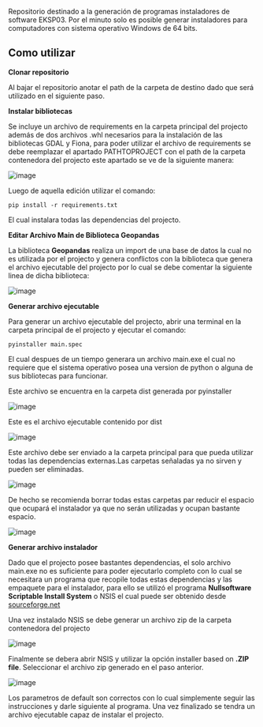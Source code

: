 Repositorio destinado a la generación de programas instaladores de software EKSP03. Por el minuto solo es posible generar instaladores para computadores con sistema operativo Windows de 64 bits.

## Como utilizar

**Clonar repositorio**
 
 Al bajar el repositorio anotar el path de la carpeta de destino dado que será utilizado en el siguiente paso.
 
 **Instalar bibliotecas**
 
 Se incluye un archivo de requirements en la carpeta principal del projecto además de dos archivos .whl necesarios para la instalación de las bibliotecas GDAL y Fiona, para poder utilizar el archivo de requirements se debe reemplazar el apartado PATHTOPROJECT con el path de la carpeta contenedora del projecto este apartado se ve de la siguiente manera:
 
![image](https://user-images.githubusercontent.com/30658657/176694666-46ac64b4-475d-4c7b-99de-a4ff6b4299e0.png)

Luego de aquella edición utilizar el comando:

```
pip install -r requirements.txt
```

El cual instalara todas las dependencias del projecto.

**Editar Archivo Main de Biblioteca Geopandas**

La biblioteca **Geopandas** realiza un import de una base de datos la cual no es utilizada por el projecto y genera conflictos con la biblioteca que genera el archivo ejecutable del projecto por lo cual se debe comentar la siguiente linea de dicha biblioteca:

![image](https://user-images.githubusercontent.com/30658657/176698370-5c8b159b-7908-4b10-9627-b5c758aed775.png)


**Generar archivo ejecutable**

Para generar un archivo ejecutable del projecto, abrir una terminal en la carpeta principal de el projecto y ejecutar el comando:

```
pyinstaller main.spec
```

El cual despues de un tiempo generara un archivo main.exe el cual no requiere que el sistema operativo posea una version de python o alguna de sus bibliotecas para funcionar. 

Este archivo se encuentra en la carpeta dist generada por pyinstaller

![image](https://user-images.githubusercontent.com/30658657/176699003-94e66531-943d-4c49-9dd1-dcdf4d5e9ad6.png)

Este es el archivo ejecutable contenido por dist

![image](https://user-images.githubusercontent.com/30658657/176699113-02d595f2-eb39-4cb2-b326-396bebb92a85.png)

Este archivo debe ser enviado a la carpeta principal para que pueda utilizar todas las dependencias externas.Las carpetas señaladas ya no sirven y pueden ser eliminadas.

![image](https://user-images.githubusercontent.com/30658657/176699282-aae60df3-a151-4abb-9818-81b277e88e98.png)

De hecho se recomienda borrar todas estas carpetas par reducir el espacio que ocupará el instalador ya que no serán utilizadas y ocupan bastante espacio.

![image](https://user-images.githubusercontent.com/30658657/176699492-2989401e-ea0f-4173-abb0-980fed635da7.png)

**Generar archivo instalador**

Dado que el projecto posee bastantes dependencias, el solo archivo main.exe no es suficiente para poder ejecutarlo completo con lo cual se necesitara un programa que recopile todas estas dependencias y las empaquete para el instalador, para ello se utilizó el programa **Nullsoftware Scriptable Install System** o NSIS el cual puede ser obtenido desde [sourceforge.net](https://sourceforge.net/)

Una vez instalado NSIS se debe generar un archivo zip de la carpeta contenedora del projecto

![image](https://user-images.githubusercontent.com/30658657/176699717-47f7426a-a342-442b-b96f-9016fc9bc242.png)

Finalmente se debera abrir NSIS y utilizar la opción installer based on **.ZIP file**. Seleccionar el archivo zip generado en el paso anterior.

![image](https://user-images.githubusercontent.com/30658657/176700303-b0cff725-33bd-498e-a373-0aa7f8f6f45b.png)

Los parametros de default son correctos con lo cual simplemente seguir las instrucciones y darle siguiente al programa. Una vez finalizado se tendra un archivo ejecutable capaz de instalar el projecto.
